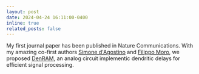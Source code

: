 ```yaml
---
layout: post
date: 2024-04-24 16:11:00-0400
inline: true
related_posts: false
---
```


My first journal paper has been published in Nature Communications. With my amazing co-first authors <a href="https://scholar.google.com/citations?user=mN4Z8noAAAAJ&hl=en">Simone d'Agostino</a> and <a href="https://scholar.google.com/citations?user=9Yu4SpMAAAAJ&hl=en"> Filippo Moro</a>, we proposed  <a href="https://www.nature.com/articles/s41467-024-47764-w#change-history">DenRAM</a>, an analog circuit implementic dendritic delays for efficient signal processing. 
